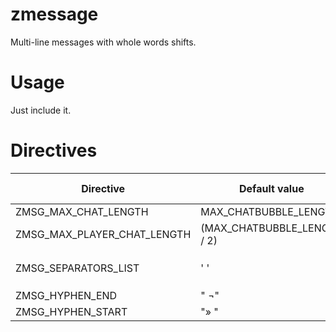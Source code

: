 # zmessage
Multi-line messages with whole words shifts.

# Usage
Just include it.

# Directives

Directive | Default value | Can be redefined | Note
----------|---------------|------------------|------
ZMSG_MAX_CHAT_LENGTH | MAX_CHATBUBBLE_LENGTH | yes |
ZMSG_MAX_PLAYER_CHAT_LENGTH | (MAX_CHATBUBBLE_LENGTH / 2) | yes |
ZMSG_SEPARATORS_LIST | ' ' | yes | Used in `case` statement
ZMSG_HYPHEN_END | " ¬" | yes |
ZMSG_HYPHEN_START | "» " | yes |
